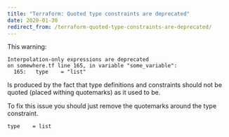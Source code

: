 ```yaml
---
title: "Terraform: Quoted type constraints are deprecated"
date: 2020-01-30
redirect_from: /terraform-quoted-type-constraints-are-deprecated/
---
```

This warning:

```
Interpolation-only expressions are deprecated
on somewhere.tf line 165, in variable "some_variable":
  165:   type    = "list"
```


Is produced by the fact that type definitions and constraints should not be quoted (placed withing quotemarks) as it used to be.

To fix this issue you should just remove the quotemarks around the type constraint.

```
type    = list
```
